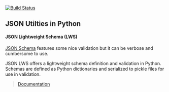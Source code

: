 
[![Build Status](https://travis-ci.org/tkuriyama/jsonutils.svg?branch=master)](https://travis-ci.org/tkuriyama/jsonutils)

## JSON Utilties in Python ##

#### JSON Lightweight Schema (LWS) ####

[JSON Schema](http://json-schema.org/) features some nice validation but it can be verbose and cumbersome to use.

JSON LWS offers a lightweight schema definition and validation in Python. Schemas are defined as Python dictionaries and serialized to pickle files for use in validation.

> [Documentation](http://https://github.com/tkuriyama/jsonutils/blob/master/docs/json_lws.rst)
